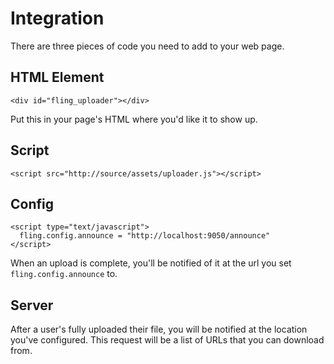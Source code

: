 # Integration

There are three pieces of code you need to add to your web page.

## HTML Element

    <div id="fling_uploader"></div>

Put this in your page's HTML where you'd like it to show up.

## Script

    <script src="http://source/assets/uploader.js"></script>

## Config

    <script type="text/javascript">
      fling.config.announce = "http://localhost:9050/announce"
    </script>

When an upload is complete, you'll be notified of it at the url you set
`fling.config.announce` to.

## Server

After a user's fully uploaded their file, you will be notified at the location
you've configured. This request will be a list of URLs that you can download
from.
